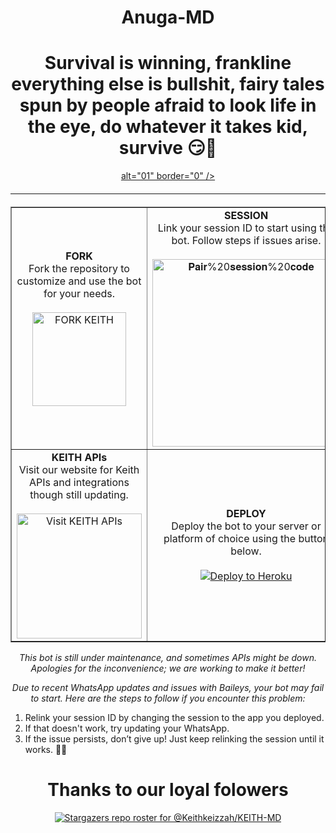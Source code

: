 

<h1 align="center">Anuga-MD</h1>

<h1 align="center">Survival is winning, frankline everything else is bullshit, fairy tales spun by people afraid to look life in the eye, do whatever it takes kid, survive 😏🙏</h1>


<div style="text-align: center;">
  <a href="https://ibb.co/N6NMDtn">
    alt="01" border="0" /></a>
  </a>

  </a>
  <hr style="margin-top: 20px; margin-bottom: 20px;"/>
</div>

<table align="center" cellpadding="10" border="1">
  <tr>
    <td align="center">
      <b>FORK</b><br>
      Fork the repository to customize and use the bot for your needs.
      <br><br>
      <a href="https://github.com/Anuga123/Anuga-MD-WhatsApp-bot/fork">
        <img src="https://img.shields.io/badge/FORK-purple" alt="FORK KEITH" width="150">
      </a>
    </td>
    <td align="center">
      <b>SESSION</b><br>
      Link your session ID to start using the bot. Follow steps if issues arise.
      <br><br>
      <a href="https://keith-session.onrender.com/pair">
        <img src="https://img.shields.io/badge/Pair%20session%20code-white" alt="𝐏𝐚𝐢𝐫%20𝐬𝐞𝐬𝐬𝐢𝐨𝐧%20𝐜𝐨𝐝𝐞" width="300">
      </a>
    </td>
  </tr>
  <tr>
    <td align="center">
      <b>KEITH APIs</b><br>
      Visit our website for Keith APIs and integrations though still updating.
      <br><br>
      <a href="https://apis-keith.vercel.app/">
        <img src="https://img.shields.io/badge/Visit%20KEITH%20APIs-blue" alt="Visit KEITH APIs" width="200">
      </a>
    </td>
    <td align="center">
      <b>DEPLOY</b><br>
      Deploy the bot to your server or platform of choice using the button below.
      <br><br>
      <a href="https://dashboard.heroku.com/new?button-url=https://github.com/keithkeizzah/KEITH-MD&template=https://github.com/Anuga123/Anuga-MD-WhatsApp-bot.git">
        <img src="https://www.herokucdn.com/deploy/button.svg" alt="Deploy to Heroku">
      </a>
    </td>
  </tr>
</table>


<p align="center">
  <i>This bot is still under maintenance, and sometimes APIs might be down. Apologies for the inconvenience; we are working to make it better!</i>
</p>

<p align="center">
  <i>Due to recent WhatsApp updates and issues with Baileys, your bot may fail to start. Here are the steps to follow if you encounter this problem:</i>
</p>

<ol>
  <li>Relink your session ID by changing the session to the app you deployed.</li>
  <li>If that doesn't work, try updating your WhatsApp.</li>
  <li>If the issue persists, don’t give up! Just keep relinking the session until it works. 🙏🙏</li>
</ol>

<h1 align="center">Thanks to our loyal folowers</h1>

<p align="center">
  <a href="https://github.com/Keithkeizzah/KEITH-MD/stargazers">
    <img src="http://reporoster.com/stars/dark/Keithkeizzah/KEITH-MD" alt="Stargazers repo roster for @Keithkeizzah/KEITH-MD">
  </a>
</p>

<p align="center">
  <a href="https://github.com/Anuga123/Anuga-MD-WhatsApp-bot/network/members">
    
  </a>
</p>

